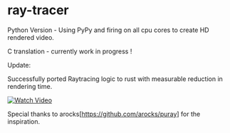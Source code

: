 # ray-tracer

Python Version - Using PyPy and firing on all cpu cores to create HD rendered video.

C translation - currently work in progress !

Update:

Successfully ported Raytracing logic to rust with measurable reduction in rendering time.

[![Watch Video](https://i.imgur.com/Ma5RuwH.jpg)](https://youtu.be/B_RVcWMuhvg)


Special thanks to arocks[https://github.com/arocks/puray] for the inspiration.

